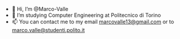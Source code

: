 - 👋 Hi, I’m @Marco-Valle
- 🧠 I’m studying Computer Engineering at Politecnico di Torino
- 📫 You can contact me to my email marcovalle13@gmail.com or to marco.valle@studenti.polito.it

<!---
Marco-Valle/Marco-Valle is a ✨ special ✨ repository because its `README.md` (this file) appears on your GitHub profile.
You can click the Preview link to take a look at your changes.
--->
